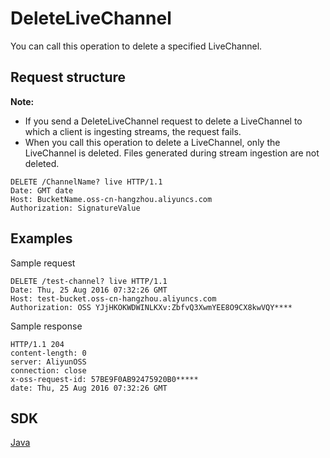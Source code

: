 # DeleteLiveChannel

You can call this operation to delete a specified LiveChannel.

## Request structure

**Note:**

-   If you send a DeleteLiveChannel request to delete a LiveChannel to which a client is ingesting streams, the request fails.
-   When you call this operation to delete a LiveChannel, only the LiveChannel is deleted. Files generated during stream ingestion are not deleted.

```
DELETE /ChannelName? live HTTP/1.1
Date: GMT date
Host: BucketName.oss-cn-hangzhou.aliyuncs.com
Authorization: SignatureValue
```

## Examples

Sample request

```
DELETE /test-channel? live HTTP/1.1
Date: Thu, 25 Aug 2016 07:32:26 GMT
Host: test-bucket.oss-cn-hangzhou.aliyuncs.com
Authorization: OSS YJjHKOKWDWINLKXv:ZbfvQ3XwmYEE8O9CX8kwVQY****
```

Sample response

```
HTTP/1.1 204
content-length: 0
server: AliyunOSS
connection: close
x-oss-request-id: 57BE9F0AB92475920B0*****
date: Thu, 25 Aug 2016 07:32:26 GMT
```

## SDK

[Java]()

